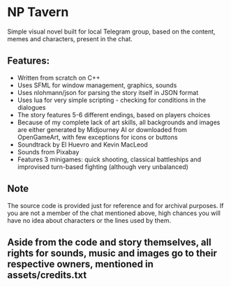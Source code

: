 # NP Tavern

Simple visual novel built for local Telegram group, based on the content, memes and characters, present in the chat.

## Features:

-   Written from scratch on C++
-   Uses SFML for window management, graphics, sounds
-   Uses nlohmann/json for parsing the story itself in JSON format
-   Uses lua for very simple scripting - checking for conditions in the dialogues
-   The story features 5-6 different endings, based on players choices
-   Because of my complete lack of art skills, all backgrounds and images are either generated by Midjourney AI or downloaded from OpenGameArt, with few exceptions for icons or buttons
-   Soundtrack by El Huevro and Kevin MacLeod
-   Sounds from Pixabay
-   Features 3 minigames: quick shooting, classical battleships and improvised turn-based fighting (although very unbalanced)

## Note

The source code is provided just for reference and for archival purposes. If you are not a member of the chat mentioned above, high chances you will have no idea about characters or the lines used by them.

## Aside from the code and story themselves, all rights for sounds, music and images go to their respective owners, mentioned in assets/credits.txt
